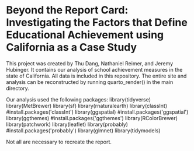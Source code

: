 # Beyond the Report Card: Investigating the Factors that Define Educational Achievement using California as a Case Study

This project was created by Thu Dang, Nathaniel Reimer, and Jeremy Hubinger. It contains our analysis of school achievement measures in the state of California. All data is included in this repository. The entire site and analysis can be reconstructed by running quarto_render() in the main directory.

Our analysis used the following packages:
library(tidyverse)
library(MetBrewer)
library(sf)
library(rnaturalearth)
library(classInt) #install.packages('classInt')
library(ggspatial) #install.packages('ggspatial')
library(ggthemes) #install.packages('ggthemes')
library(RColorBrewer)
library(patchwork)
library(leaflet)
library(probably) #install.packages('probably')
library(glmnet)
library(tidymodels)

Not all are necessary to recreate the report.
